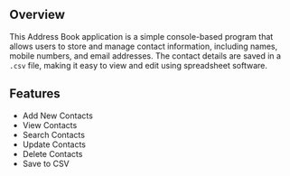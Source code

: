 

## Overview
This Address Book application is a simple console-based program that allows users to store and manage contact information, including names, mobile numbers, and email addresses. The contact details are saved in a `.csv` file, making it easy to view and edit using spreadsheet software.

## Features
- Add New Contacts
- View Contacts
- Search Contacts
- Update Contacts
- Delete Contacts
- Save to CSV



